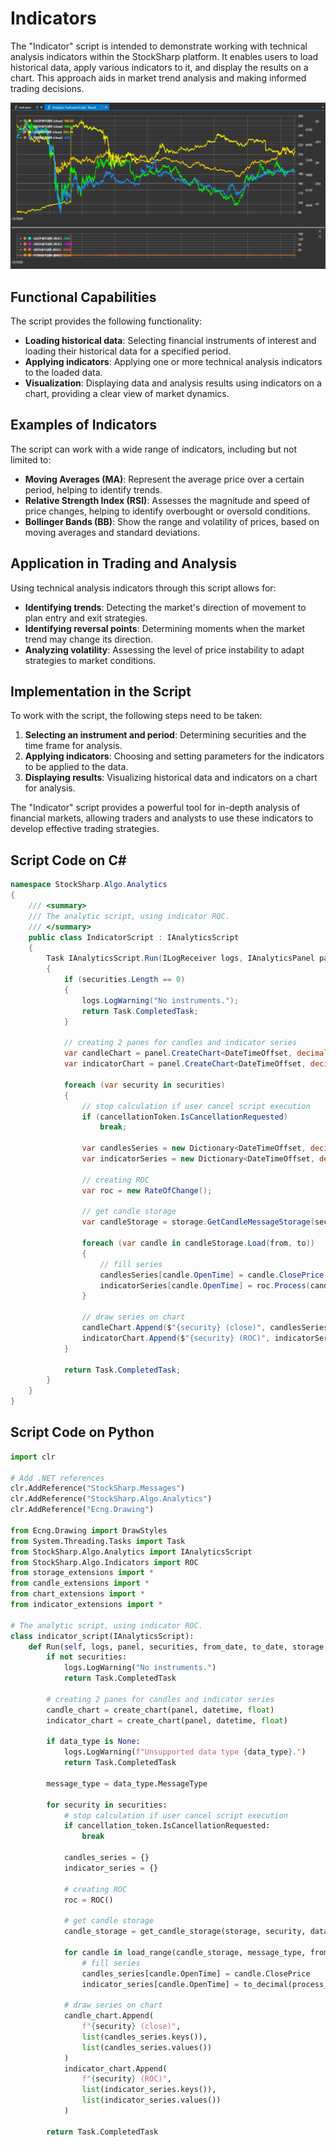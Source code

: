 # Indicators

The "Indicator" script is intended to demonstrate working with technical analysis indicators within the StockSharp platform. It enables users to load historical data, apply various indicators to it, and display the results on a chart. This approach aids in market trend analysis and making informed trading decisions.

![hydra_analytics_indicator](../../../../images/hydra_analytics_indicator.png)

## Functional Capabilities

The script provides the following functionality:

- **Loading historical data**: Selecting financial instruments of interest and loading their historical data for a specified period.
- **Applying indicators**: Applying one or more technical analysis indicators to the loaded data.
- **Visualization**: Displaying data and analysis results using indicators on a chart, providing a clear view of market dynamics.

## Examples of Indicators

The script can work with a wide range of indicators, including but not limited to:

- **Moving Averages (MA)**: Represent the average price over a certain period, helping to identify trends.
- **Relative Strength Index (RSI)**: Assesses the magnitude and speed of price changes, helping to identify overbought or oversold conditions.
- **Bollinger Bands (BB)**: Show the range and volatility of prices, based on moving averages and standard deviations.

## Application in Trading and Analysis

Using technical analysis indicators through this script allows for:

- **Identifying trends**: Detecting the market's direction of movement to plan entry and exit strategies.
- **Identifying reversal points**: Determining moments when the market trend may change its direction.
- **Analyzing volatility**: Assessing the level of price instability to adapt strategies to market conditions.

## Implementation in the Script

To work with the script, the following steps need to be taken:

1. **Selecting an instrument and period**: Determining securities and the time frame for analysis.
2. **Applying indicators**: Choosing and setting parameters for the indicators to be applied to the data.
3. **Displaying results**: Visualizing historical data and indicators on a chart for analysis.

The "Indicator" script provides a powerful tool for in-depth analysis of financial markets, allowing traders and analysts to use these indicators to develop effective trading strategies.

## Script Code on C#

```cs
namespace StockSharp.Algo.Analytics
{
	/// <summary>
	/// The analytic script, using indicator ROC.
	/// </summary>
	public class IndicatorScript : IAnalyticsScript
	{
		Task IAnalyticsScript.Run(ILogReceiver logs, IAnalyticsPanel panel, SecurityId[] securities, DateTime from, DateTime to, IStorageRegistry storage, IMarketDataDrive drive, StorageFormats format, DataType dataType, CancellationToken cancellationToken)
		{
			if (securities.Length == 0)
			{
				logs.LogWarning("No instruments.");
				return Task.CompletedTask;
			}

			// creating 2 panes for candles and indicator series
			var candleChart = panel.CreateChart<DateTimeOffset, decimal>();
			var indicatorChart = panel.CreateChart<DateTimeOffset, decimal>();

			foreach (var security in securities)
			{
				// stop calculation if user cancel script execution
				if (cancellationToken.IsCancellationRequested)
					break;

				var candlesSeries = new Dictionary<DateTimeOffset, decimal>();
				var indicatorSeries = new Dictionary<DateTimeOffset, decimal>();

				// creating ROC
				var roc = new RateOfChange();

				// get candle storage
				var candleStorage = storage.GetCandleMessageStorage(security, dataType, drive, format);

				foreach (var candle in candleStorage.Load(from, to))
				{
					// fill series
					candlesSeries[candle.OpenTime] = candle.ClosePrice;
					indicatorSeries[candle.OpenTime] = roc.Process(candle).ToDecimal();
				}

				// draw series on chart
				candleChart.Append($"{security} (close)", candlesSeries.Keys, candlesSeries.Values);
				indicatorChart.Append($"{security} (ROC)", indicatorSeries.Keys, indicatorSeries.Values);
			}

			return Task.CompletedTask;
		}
	}
}

```

## Script Code on Python

```python
import clr

# Add .NET references
clr.AddReference("StockSharp.Messages")
clr.AddReference("StockSharp.Algo.Analytics")
clr.AddReference("Ecng.Drawing")

from Ecng.Drawing import DrawStyles
from System.Threading.Tasks import Task
from StockSharp.Algo.Analytics import IAnalyticsScript
from StockSharp.Algo.Indicators import ROC
from storage_extensions import *
from candle_extensions import *
from chart_extensions import *
from indicator_extensions import *

# The analytic script, using indicator ROC.
class indicator_script(IAnalyticsScript):
	def Run(self, logs, panel, securities, from_date, to_date, storage, drive, format, data_type, cancellation_token):
		if not securities:
			logs.LogWarning("No instruments.")
			return Task.CompletedTask

		# creating 2 panes for candles and indicator series
		candle_chart = create_chart(panel, datetime, float)
		indicator_chart = create_chart(panel, datetime, float)

		if data_type is None:
			logs.LogWarning(f"Unsupported data type {data_type}.")
			return Task.CompletedTask

		message_type = data_type.MessageType

		for security in securities:
			# stop calculation if user cancel script execution
			if cancellation_token.IsCancellationRequested:
				break

			candles_series = {}
			indicator_series = {}

			# creating ROC
			roc = ROC()

			# get candle storage
			candle_storage = get_candle_storage(storage, security, data_type, drive, format)

			for candle in load_range(candle_storage, message_type, from_date, to_date):
				# fill series
				candles_series[candle.OpenTime] = candle.ClosePrice
				indicator_series[candle.OpenTime] = to_decimal(process_candle(roc, candle))

			# draw series on chart
			candle_chart.Append(
				f"{security} (close)",
				list(candles_series.keys()),
				list(candles_series.values())
			)
			indicator_chart.Append(
				f"{security} (ROC)",
				list(indicator_series.keys()),
				list(indicator_series.values())
			)

		return Task.CompletedTask

```
